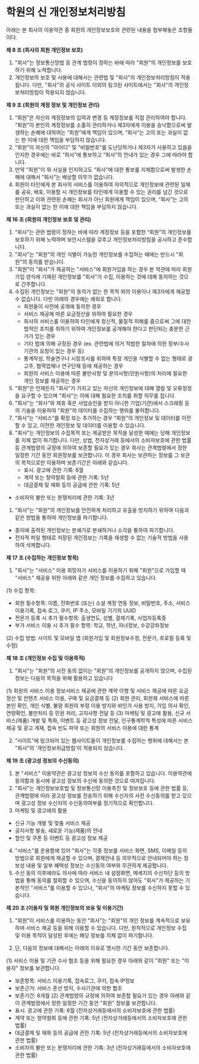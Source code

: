 # 학원의 신 개인정보처리방침

아래는 본 회사의 이용약관 중 회원의 개인정보보호와 관련된 내용을 첨부해놓은 조항들이다. 


**제 8 조 (회사의 회원 개인정보 보호)**

1. "회사"는 정보통신망법 등 관계 법령이 정하는 바에 따라 "회원"의 개인정보를 보호하기 위해 노력합니다. 
2. 개인정보의 보호 및 사용에 대해서는 관련법 및 "회사"의 개인정보처리방침이 적용됩니다. 다만, "회사"의 공식 사이트 이외의 링크된 사이트에서는 "회사"의 개인정보처리방침이 적용되지 않습니다.

**제 9 조 (회원의 계정 정보 및 개인정보 관리)**

1. “회원”은 자신의 계정정보의 입력과 변경 등 계정정보를 직접 관리하여야 합니다. “회원”이 본인의 계정정보를 소홀히 관리하거나 제3자에게 이용을 승낙함으로써 발생하는 손해에 대하여는 “회원”에게 책임이 있으며, “회사”는 고의 또는 과실이 없는 한 이에 대한 책임을 부담하지 않습니다. 
2. “회원”이 자신의 "아이디" 및 "비밀번호"를 도난당하거나 제3자가 사용하고 있음을 인지한 경우에는 바로 “회사”에 통보하고 “회사”의 안내가 있는 경우 그에 따라야 합니다. 
3. 만약 "회원"이 위 사실을 인지하고도 “회사”에 대한 통보를 지체함으로써 발생한 손해에 대해서 “회사”는 배상할 의무가 없습니다.
4. 회원이 타인에게 본 회사의 서비스를 이용하여 자의적으로 개인정보에 관련된 일체를 공유, 배포, 이용할 시 개인정보를 타인에게 이용할 수 있는 권리를 넘긴 것으로 판단하고 이와 관련된 손해는 회사가 아닌 회원에게 책임이 있으며, “회사”는 고의 또는 과실이 없는 한 이에 대한 책임을 부담하지 않습니다. 

**제 16 조 (회원의 개인정보 보호 및 관리)**

1. “회사”는 관련 법령이 정하는 바에 따라 계정정보 등을 포함한 “회원”의 개인정보를 보호하기 위해 노력하며 보안시스템을 갖추고 개인정보처리방침을 공시하고 준수합니다. 
2. "회사"는 "회원"의 개인 식별이 가능한 개인정보를 수집하는 때에는 반드시 "회원"의 동의를 받습니다.
3. "회원"이 "회사"가 제공하는 "서비스"에 회원가입을 하는 경우 본 약관에 따라 회원가입 양식에 기재된 개인정보를 "회사"가 수집, 이용하는 것에 대해 동의하는 것으로 간주합니다.
4. 수집된 개인정보는 "회원"의 동의가 없는 한 목적 외의 이용이나 제3자에게 제공할 수 없습니다. 다만 아래의 경우에는 예외로 합니다.
    - 회원들이 사전에 공개에 동의한 경우
    - 서비스 제공에 따른 요금정산을 위하여 필요한 경우
    - 회사의 서비스를 이용하여 타인에게 정신적, 물질적 피해를 줌으로써 그에 대한 법적인 조치를 취하기 위하여 개인정보를 공개해야 한다고 판단되는 충분한 근거가 있는 경우
    - 기타 법에 의해 규정된 경우 (ex. 관련법에 의거 적법한 절차에 의한 정부/수사기관의 요청이 있는 경우 등)
    - 통계작성, 학술연구나 시장조사를 위하여 특정 개인을 식별할 수 없는 형태로 광고주, 협력업체나 연구단체 등에 제공하는 경우
    - 회원의 서비스 이용에 따른 불만사항 및 문의사항(민원사항)의 처리에 필요한 개인 정보를 제공하는 경우
5. "회원"은 언제든지 "회사"가 가지고 있는 자신의 개인정보에 대해 열람 및 오류정정을 요구할 수 있으며 "회사"는 이에 대해 필요한 조치를 취할 의무를 집니다.
6. "회사"는 "회사"와 제휴 혹은 사업승인을 받지 아니한 기업(기관)에서 스크래핑 등의 기술을 이용하여 "회원"의 데이터를 수집하는 행위를 불허합니다.
7. “회사”는 “서비스”를 확장 또는 추가하는 경우 “회원”의 개인정보 및 데이터를 이전할 수 있고, 이전한 개인정보 및 데이터를 이용할 수 있습니다. 
8. "회사"는 개인정보의 수집목적 또는 제공받은 목적을 달성한 때에는 당해 개인정보를 지체 없이 파기합니다. 다만, 상법, 전자상거래 등에서의 소비자보호에 관한 법률 등 관계법령의 규정에 의하여 보존할 필요가 있는 경우 회사는 관계법령에서 정한 일정한 기간 동안 회원정보를 보관합니다. 이 경우 회사는 보관하는 정보를 그 보관의 목적으로만 이용하며 보존기간은 아래와 같습니다.
    - 표시. 광고에 관한 기록: 6월
    - 계약 또는 청약철회 등에 관한 기록: 5년
    - 대금결제 및 재화 등의 공급에 관한 기록: 5년
- 소비자의 불만 또는 분쟁처리에 관한 기록: 3년
1. "회사"는 "회원"의 개인정보를 안전하게 처리하고 유출을 방지하기 위하여 다음과 같은 방법을 통하여 개인정보를 파기합니다.
- 종이에 출력된 개인정보는 분쇄기로 분쇄하거나 소각을 통하여 파기합니다.
- 전자적 파일 형태로 저장된 개인정보는 기록을 재생할 수 없는 기술적 방법을 사용하여 삭제합니다.

**제 17 조 (수집하는 개인정보 항목)**

1. "회사"는 "서비스" 이용 희망자가 서비스를 이용하기 위해 "회원"으로 가입할 때 "서비스" 제공을 위한 아래와 같은 개인 정보를 수집하고 있습니다.

(1) 수집 항목:
- 회원 필수항목: 이름, 전화번호 (또는) 소셜 계정 연동 정보, 비밀번호, 주소, 서비스 이용기록, 접속 로그, 쿠키, IP 주소, 모바일 기기의 UUID
- 전문가 등록 시 추가 필수항목: 출생연도, 성별, 결제기록, 사업자등록증
- 부가 서비스 이용 시 추가 필수 항목: 학교, 학년, 자녀정보, 수강강좌정보

(2) 수집 방법: 사이트 및 모바일 앱 (회원가입 및 회원정보수정, 전문가, 프로필 등록 및 수정)

**제 18 조 (개인정보 수집 및 이용목적)**

1. "회사"는 "회원"의 사전 동의 없이는 "회원"의 개인정보를 공개하지 않으며, 수집된 정보는 다음의 목적을 위해 활용하고 있습니다

(1) 회원의 서비스 이용 정보서비스 제공에 관한 계약 이행 및 서비스 제공에 따른 요금 정산 및 컨텐츠 서비스 이용, 구매 및 요금결제 등
(2) 회원 관리, 회원제 서비스에 따른 본인 확인, 개인 식별, 불량 회원의 부정 이용 방지와 비인가 사용 방지, 가입 의사 확인, 연령확인, 불만처리 등 민원 처리, 고지사항 전달 등
(3) 마케팅 및 광고에 활용, 신규 서비스(제품) 개발 및 특화, 이벤트 등 광고성 정보 전달, 인구통계학적 특성에 따른 서비스 제공 및 광고 게재, 접속 빈도 파악 또는 회원의 서비스 이용에 대한 통계

2. “사이트”에 링크되어 있는 웹사이트들이 개인정보를 수집하는 행위에 대해서는 본 "회사"의 '개인정보취급방침'이 적용되지 않습니다.

**제 19 조 (광고성 정보의 수신동의)**

1. 본 "서비스" 이용약관은 광고성 정보의 수신 동의를 포함하고 있습니다. 이용약관에 동의함과 동시에 광고성 정보의 수신에 동의한 것으로 여겨집니다. 
2. "회사"는 개인정보보호법 및 정보통신망 이용촉진 및 정보보호 등에 관한 법률 등, 관계법령에 따라 광고성 정보를 전송하기 위해 수신자의 사전 수신동의를 받고 있으며 광고성 정보 수신자의 수신동의여부를 정기적으로 확인합니다. 
3. 마케팅 및 광고에의 활용
- 신규 기능 개발 및 맞춤 서비스 제공
- 공지사항 발송, 새로운 기능(제품)의 안내
- 할인 및 쿠폰 등 이벤트 등 광고성 정보 제공 
4. "서비스"를 운용함에 있어 "회사"는 각종 정보를 서비스 화면, SMS, 이메일 등의 방법으로 회원에게 제공할 수 있으며, 결제안내 등 의무적으로 안내되어야 하는 정보성 내용 및 일부 혜택성 정보는 수신동의 여부와 무관하게 제공합니다. 
5. 수신 동의 이후에라도 의사에 따라 서비스 내 설정화면, 메세지의 수신차단 등의 방법을 통해 동의를 철회할 수 있으며, 수신을 동의하지 않아도 "회사"가 제공하는 기본적인 "서비스"를 이용할 수 있으나, "회사"의 마케팅 정보를 수신하지 못할 수 있습니다. 

**제 20 조 (이용자 및 회원 개인정보의 보유 및 이용기간)** 

1. "회원"이 서비스를 이용하는 동안 "회사"는 "회원"의 개인 정보를 계속적으로 보유하며 서비스 제공 등을 위해 이용할 수 있습니다. 다만, 원칙적으로 개인정보 수집 및 이용 목적이 달성된 후에는 해당 정보를 지체 없이 파기합니다.

2. 단, 다음의 정보에 대해서는 아래의 이유로 명시한 기간 동안 보존합니다.

(1) 서비스 이용 및 기관 수사 협조 등을 위해 필요한 경우 아래와 같이 "회원" 또는 "이용자" 정보를 보관합니다.
- 보존항목: 서비스 이용기록, 접속로그, 쿠키, 접속 IP정보
- 보존근거: 서비스 혼선 방지, 수사기관에 의한 협조
- 보존기간: 6개월
(2) 관계법령의 규정에 의하여 보존할 필요가 있는 경우 아래와 같이 관계법령에서 정한 일정한 기간 동안 "회원" 정보를 보관합니다.
- 표시. 광고에 관한 기록: 6월 (전자상거래등에서의 소비자보호에 관한 법률)
- 계약 또는 청약철회 등에 관한 기록: 5년 (전자상거래등에서의 소비자보호에 관한 법률)
- 대금결제 및 재화 등의 공급에 관한 기록: 5년 (전자상거래등에서의 소비자보호에 관한 법률)
- 소비자의 불만 또는 분쟁처리에 관한 기록: 3년 (전자상거래등에서의 소비자보호에 관한 법률)

